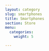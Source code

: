 ```yaml
---
layout: category
slug: smartphones
title: Smartphones
section: Store
menu:
  categories:
    weight: 5

---
```

